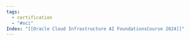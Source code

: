 ```yaml
---
tags:
  - certification
  - "#oci"
Index: "[[Oracle Cloud Infrastructure AI FoundationsCourse 2024]]"
---
```

